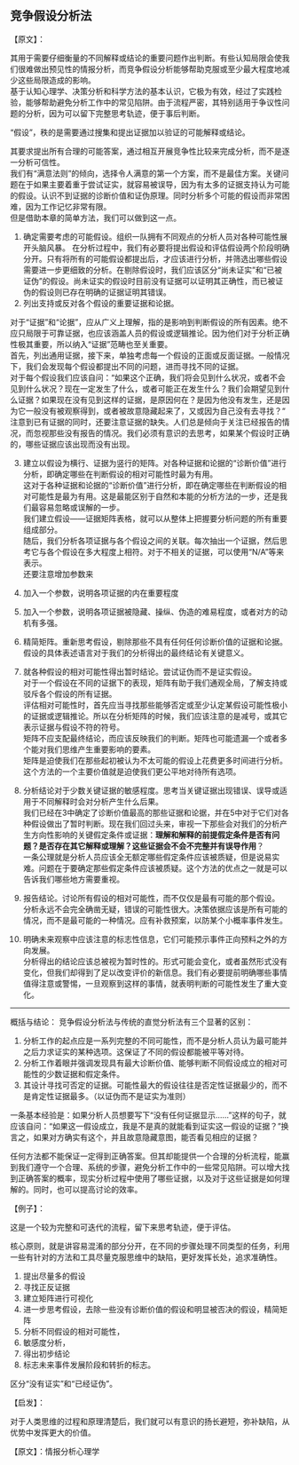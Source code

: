 ## 竞争假设分析法

【原文】：

其用于需要仔细衡量的不同解释或结论的重要问题作出判断。有些认知局限会使我们很难做出预见性的情报分析，而竞争假设分析能够帮助克服或至少最大程度地减少这些局限造成的影响。  
基于认知心理学、决策分析和科学方法的基本认识，它极为有效，经过了实践检验，能够帮助避免分析工作中的常见陷阱。由于流程严密，其特别适用于争议性问题的分析，因为可以留下完整思考轨迹，便于事后判断。  

“假设”，秩的是需要通过搜集和提出证据加以验证的可能解释或结论。  

其要求提出所有合理的可能答案，通过相互开展竞争性比较来完成分析，而不是逐一分析可信性。  
我们有“满意法则”的倾向，选择令人满意的第一个方案，而不是最佳方案。关键问题在于如果主要着重于尝试证实，就容易被误导，因为有太多的证据支持认为可能的假设。认识不到证据的诊断价值和证伪原理。同时分析多个可能的假设而非常困难，因为工作记忆非常有限。  
但是借助本章的简单方法，我们可以做到这一点。   

1. 确定需要考虑的可能假设。组织一队拥有不同观点的分析人员对各种可能性展开头脑风暴。
  在分析过程中，我们有必要将提出假设和评估假设两个阶段明确分开。只有将所有的可能假设都提出后，才应该进行分析，并筛选出哪些假设需要进一步更细致的分析。在剔除假设时，我们应该区分“尚未证实”和“已被证伪”的假设。尚未证实的假设时目前没有证据可以证明其正确性，而已被证伪的假设则已存在明确的证据证明其错误。
2. 列出支持或反对各个假设的重要证据和论据。

  对于“证据”和“论据”，应从广义上理解，指的是影响到判断假设的所有因素。绝不应只局限于可靠证据，也应该涵盖人员的假设或逻辑推论。因为他们对于分析正确性极其重要，所以纳入“证据”范畴也至关重要。  
  首先，列出通用证据，接下来，单独考虑每一个假设的正面或反面证据。一般情况下，我们会发现每个假设都提出不同的问题，进而寻找不同的证据。  
  对于每个假设我们应该自问：“如果这个正确，我们将会见到什么状况，或者不会见到什么状况？现在一定发生了什么，或者可能正在发生什么？我们会期望见到什么证据？如果现在没有见到这样的证据，是原因何在？是因为他没有发生，还是因为它一般没有被观察得到，或者被故意隐藏起来了，又或因为自己没有去寻找？“  
  注意到已有证据的同时，还要注意证据的缺失。人们总是倾向于关注已经报告的情况，而忽视那些没有报告的情况。我们必须有意识的去思考，如果某个假设时正确的，哪些证据应该出现而没有出现。  

3. 建立以假设为横行、证据为竖行的矩阵。对各种证据和论据的“诊断价值”进行分析，即确定哪些在判断假设的相对可能性时最为有用。  
  这对于各种证据和论据的“诊断价值”进行分析，即在确定哪些在判断假设的相对可能性是最为有用。这是最能区别于自然和本能的分析方法的一步，还是我们最容易忽略或误解的一步。   
  我们建立假设——证据矩阵表格，就可以从整体上把握要分析问题的所有重要组成部分。  
  随后，我们分析各项证据与各个假设之间的关联。每次抽出一个证据，然后思考它与各个假设在多大程度上相符。对于不相关的证据，可以使用“N/A”等来表示。  
  还要注意增加参数来
  1. 加入一个参数，说明各项证据的内在重要程度
  2. 加入一个参数，说明各项证据被隐藏、操纵、伪造的难易程度，或者对方的动机有多强。

4. 精简矩阵。重新思考假设，剔除那些不具有任何任何诊断价值的证据和论据。  
  假设的具体表述语言对于我们的分析得出的最终结论有关键意义。

5. 就各种假设的相对可能性得出暂时结论。尝试证伪而不是证实假设。  
  对于一个假设在不同的证据下的表现，矩阵有助于我们通观全局，了解支持或驳斥各个假设的所有证据。  
  评估相对可能性时，首先应当寻找那些能够否定或至少认定某假设可能性极小的证据或逻辑推论。所以在分析矩阵的时候，我们应该注意的是减号，或其它表示证据与假设不符的符号。  
  矩阵不应支配最终结论，而应该反映我们的判断。矩阵也可能遗漏一个或者多个能对我们思维产生重要影响的要素。  
  矩阵是迫使我们在那些起初被认为不太可能的假设上花费更多时间进行分析。这个方法的一个主要价值就是迫使我们更公平地对待所有选项。  
6. 分析结论对于少数关键证据的敏感程度。思考当关键证据出现错误、误导或适用于不同解释时会对分析产生什么后果。  
  我们已经在3中确定了诊断价值最高的那些证据和论据，并在5中对于它们对各种假设做出了暂时判断。现在我们回过头来，审视一下那些会对我们的分析产生方向性影响的关键假定条件或证据：**理解和解释的前提假定条件是否有问题？是否存在其它解释或理解？这些证据会不会不完整并有误导作用**？  
  一条公理就是分析人员应该全无额定哪些假定条件应该被质疑，但是说易实难。问题在于要确定那些假定条件应该被质疑。这个方法的优点之一就是可以告诉我们哪些地方需要重视。
7. 报告结论。讨论所有假设的相对可能性，而不仅仅是最有可能的那个假设。  
   分析永远不会完全确凿无疑，错误的可能性很大。决策依据应该是所有可能的情况，而不是最可能的一种情况。应有补救预案，以防某个小概率事件发生。
8. 明确未来观察中应该注意的标志性信息，它们可能预示事件正向预料之外的方向发展。  
  分析得出的结论应该总被视为暂时性的。形式可能会变化，或者虽然形式没有变化，但我们却得到了足以改变评价的新信息。我们有必要提前明确哪些事情值得注意或警惕，一旦观察到这样的事情，就表明判断的可能性发生了重大变化。

---
概括与结论：
竞争假设分析法与传统的直觉分析法有三个显著的区别：  
1. 分析工作的起点应是一系列完整的不同可能性，而不是分析人员认为最可能并之后力求证实的某种选项。这保证了不同的假设都能被平等对待。  
2. 分析工作着眼并强调发现具有最大诊断价值、能够判断不同假设成立的相对可能性的少数证据和假定条件。
3. 其设计寻找可否定的证据。可能性最大的假设往往是否定性证据最少的，而不是肯定性证据最多。（以证伪而不是证实为准则）  

一条基本经验是：如果分析人员想要写下“没有任何证据显示……”这样的句子，就应该自问：“如果这一假设成立，我是不是真的就能看到证实这一假设的证据？”换言之，如果对方确实有这个，并且故意隐藏意图，能否看见相应的证据？

任何方法都不能保证一定得到正确答案。但其却能提供一个合理的分析流程，能赢到我们遵守一个合理、系统的步骤，避免分析工作中的一些常见陷阱。可以增大找到正确答案的概率，现实分析过程中使用了哪些证据，以及对于这些证据是如何理解的。同时，也可以提高讨论的效率。



【例子】：

这是一个较为完整和可迭代的流程，留下来思考轨迹，便于评估。  

核心原则，就是讲容易混淆的部分分开，在不同的步骤处理不同类型的任务，利用一些有针对的方法和工具尽量克服思维中的缺陷，更好发挥长处，追求准确性。  
1. 提出尽量多的假设
2. 寻找正反证据
3. 建立矩阵进行可视化
4. 进一步思考假设，去除一些没有诊断价值的假设和明显被否决的假设，精简矩阵
5. 分析不同假设的相对可能性，
6. 敏感度分析，
7. 得出初步结论
8. 标志未来事件发展阶段和转折的标志。

区分“没有证实”和“已经证伪”。

【启发】：

对于人类思维的过程和原理清楚后，我们就可以有意识的扬长避短，弥补缺陷，从优势中发挥更大的价值。

【原文】：情报分析心理学
